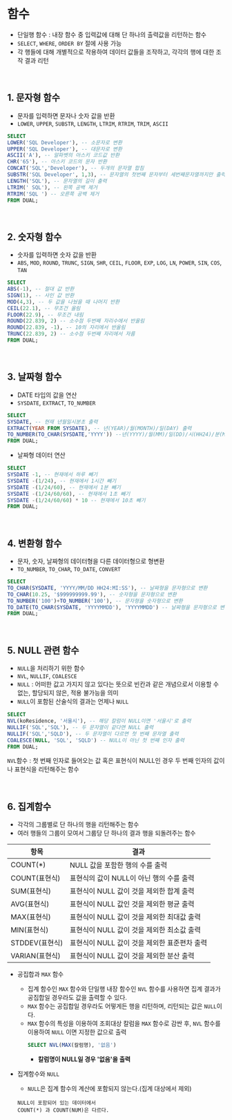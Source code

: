# 함수
- 단일행 함수 : 내장 함수 중 입력값에 대해 단 하나의 출력값을 리턴하는 함수
- ```SELECT```, ```WHERE```, ```ORDER BY``` 절에 사용 가능
- 각 행들에 대해 개별적으로 작용하여 데이터 값들을 조작하고, 각각의 행에 대한 조작 결과 리턴

<BR>

## 1. 문자형 함수 
- 문자를 입력하면 문자나 숫자 값을 반환
- ```LOWER```, ```UPPER```, ```SUBSTR```, ```LENGTH```, ```LTRIM```, ```RTRIM```, ```TRIM```, ```ASCII```
```SQL
SELECT
LOWER('SQL Developer'), -- 소문자로 변환
UPPER('SQL Developer'), -- 대문자로 변환
ASCII('A'), -- 알파벳의 아스키 코드값 반환
CHR('65'), -- 아스키 코드의 문자 반환
CONCAT('SQL','Developer'), -- 두개의 문자열 합침
SUBSTR('SQL Developer', 1,3), -- 문자열의 첫번째 문자부터 세번째문자열까지만 출력
LENGTH('SQL'), -- 문자열의 길이 출력
LTRIM(' SQL'), -- 왼쪽 공백 제거
RTRIM('SQL ') -- 오른쪽 공백 제거
FROM DUAL;
```

<bR>

## 2. 숫자형 함수
- 숫자를 입력하면 숫자 값을 반환
- ```ABS```, ```MOD```, ```ROUND```, ```TRUNC```, ```SIGN```, ```SHR```, ```CEIL```, ```FLOOR```, ```EXP```, ```LOG```, ```LN```, ```POWER```, ```SIN```, ```COS```, ```TAN```
```SQL
SELECT
ABS(-1), -- 절대 값 반환
SIGN(1), -- 사인 값 반환
MOD(4,3), -- 두 값을 나눴을 때 나머지 반환
CEIL(22.1), -- 무조건 올림
FLOOR(22.9), -- 무조건 내림
ROUND(22.839, 2) -- 소수점 두번째 자리수에서 반올림
ROUND(22.839, -1), -- 10의 자리에서 반올림
TRUNC(22.839, 2) -- 소수점 두번째 자리에서 자름
FROM DUAL;
```

<BR>

## 3. 날짜형 함수
- DATE 타입의 값을 연산 
- ```SYSDATE```, ```EXTRACT```, ```TO_NUMBER```
```SQL
SELECT
SYSDATE, -- 현재 년월일시분초 출력
EXTRACT(YEAR FROM SYSDATE), -- 년(YEAR)/월(MONTH)/일(DAY) 출력
TO_NUMBER(TO_CHAR(SYSDATE,'YYYY')) --년(YYYY)/월(MM)/일(DD)/시(HH24)/분(MI)/초(SS) 출력
FROM DUAL;
```
- 날짜형 데이터 연산
```SQL
SELECT
SYSDATE -1, -- 현재에서 하루 빼기
SYSDATE -(1/24), -- 현재에서 1시간 빼기
SYSDATE -(1/24/60), -- 현재에서 1분 빼기
SYSDATE -(1/24/60/60), -- 현재에서 1초 빼기
SYSDATE -(1/24/60/60) * 10 -- 현재에서 10초 빼기
FROM DUAL;
```

<BR>

## 4. 변환형 함수
- 문자, 숫자, 날짜형의 데이터형을 다른 데이터형으로 형변환
- ```TO_NUMBER```, ```TO_CHAR```, ```TO_DATE```, ```CONVERT```
```SQL
SELECT
TO_CHAR(SYSDATE, 'YYYY/MM/DD HH24:MI:SS'), -- 날짜형을 문자형으로 변환
TO_CHAR(10.25, '$999999999.99'), -- 숫자형을 문자형으로 변환
TO_NUMBER('100')+TO_NUMBER('100'), -- 문자형을 숫자형으로 변환
TO_DATE(TO_CHAR(SYSDATE, 'YYYYMMDD'), 'YYYYMMDD') -- 날짜형을 문자형으로 변환 후 다시 날짜형으로 변환
FROM DUAL;
```

<BR>

## 5. NULL 관련 함수
- ```NULL```을 처리하기 위한 함수
- ```NVL```, ```NULLIF```, ```COALESCE```
- ```NULL``` : 어떠한 값고 가지지 않고 있다는 뜻으로 빈칸과 같은 개념으로서 이용할 수 없는, 할당되지 않은, 적용 불가능을 의미
- ```NULL```이 포함된 산술식의 결과는 언제나 ```NULL```
```SQL
SELECT
NVL(koResidence, '서울시'), -- 해당 칼럼이 NULL이면 '서울시'로 출력
NULLIF('SQL','SQL'), -- 두 문자열이 같다면 NULL 출력
NULLIF('SQL','SQLD'), -- 두 문자열이 다르면 첫 번째 문자열 출력
COALESCE(NULL, 'SQL', 'SQLD') -- NULL이 아닌 첫 번째 인자 출력
FROM DUAL;
```
```NVL```함수 : 첫 번째 인자로 들어오는 값 혹은 표현식이 NULL인 경우 두 번째 인자의 값이나 표현식을 리턴해주는 함수

<BR>

## 6. 집계함수
- 각각의 그룹별로 단 하나의 행을 리턴해주는 함수
- 여러 행들의 그룹이 모여서 그룹당 단 하나의 결과 행을 되돌려주는 함수

|항목|결과|
|---|-----|
|COUNT(*)| NULL 값을 포함한 행의 수를 출력
|COUNT(표현식)| 표현식의 값이 NULL이 아닌 행의 수를 출력
|SUM(표현식)| 표현식이 NULL 값이 것을 제외한 합계 출력|
|AVG(표현식)| 표현식이 NULL 값인 것을 제외한 평균 출력
|MAX(표현식)| 표현식이 NULL 값이 것을 제외한 최대값 출력
|MIN(표현식)| 표현식이 NULL 값이 것을 제외한 최소값 출력
|STDDEV(표현식)| 표현식이 NULL 값이 것을 제외한 표준편차 출력|
|VARIAN(표현식)| 표현식이 NULL 값이 것을 제외한 분산 출력|

- 공집합과 ```MAX``` 함수
    - 집계 함수인 ```MAX``` 함수와 단일행 내장 함수인 ```NVL``` 함수를 사용하면 집계 결과가 공집합일 경우라도 값을 출력할 수 있다.
    - ```MAX``` 함수는 공집합일 경우라도 어떻게든 행을 리턴하며, 리턴되는 값은 ```NULL```이다.
    - ```MAX``` 함수의 특성을 이용하여 조회대상 칼럼을 ```MAX``` 함수로 감싼 후, ```NVL``` 함수를 이용하여 ```NULL``` 이면 지정한 값으로 출력
        ```SQL
        SELECT NVL(MAX(칼럼명), '없음')
        ```
        - **칼럼명이 NULL일 경우 '없음'을 출력**

- 집계함수와 ```NULL```
    - ```NULL```은 집계 함수의 계산에 포함되지 않는다.(집계 대상에서 제외)
    ```
    NULL이 포함되어 있는 데이터에서
    COUNT(*) 과 COUNT(NUM)은 다르다.
    ```
